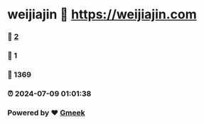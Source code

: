 # weijiajin :link: https://weijiajin.com 
### :page_facing_up: [2](https://weijiajin.com/tag.html) 
### :speech_balloon: 1 
### :hibiscus: 1369 
### :alarm_clock: 2024-07-09 01:01:38 
### Powered by :heart: [Gmeek](https://github.com/Meekdai/Gmeek)
